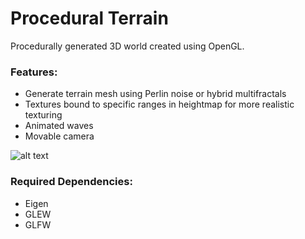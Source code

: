# Procedural Terrain

Procedurally generated 3D world created using OpenGL.

### Features:
* Generate terrain mesh using Perlin noise or hybrid multifractals
* Textures bound to specific ranges in heightmap for more realistic texturing
* Animated waves
* Movable camera

![alt text](https://github.com/martinmclaren/procedural-terrain/blob/master/tests/landscape.png?raw=true)

### Required Dependencies: 
* Eigen
* GLEW
* GLFW
